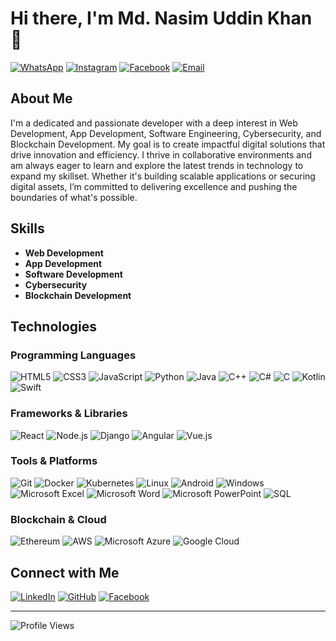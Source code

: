 # Hi there, I'm Md. Nasim Uddin Khan 👋

[![WhatsApp](https://img.shields.io/badge/WhatsApp-%2B8801844904548-brightgreen)](https://wa.me/8801844904548)
[![Instagram](https://img.shields.io/badge/Instagram-%23E4405F?logo=instagram&logoColor=white)](https://www.instagram.com/nxdnasim?igsh=YzljYTk1ODg3Zg==)
[![Facebook](https://img.shields.io/badge/Facebook-1877F2?logo=facebook&logoColor=white)](https://www.facebook.com/share/1Ckk8ttAFj/)
[![Email](https://img.shields.io/badge/Email-eurokhan0@gmail.com-blue)](mailto:eurokhan0@gmail.com)

## About Me
I'm a dedicated and passionate developer with a deep interest in Web Development, App Development, Software Engineering, Cybersecurity, and Blockchain Development. My goal is to create impactful digital solutions that drive innovation and efficiency. I thrive in collaborative environments and am always eager to learn and explore the latest trends in technology to expand my skillset. Whether it's building scalable applications or securing digital assets, I’m committed to delivering excellence and pushing the boundaries of what's possible.

## Skills
- **Web Development**
- **App Development**
- **Software Development**
- **Cybersecurity**
- **Blockchain Development**

## Technologies

### Programming Languages
![HTML5](https://img.shields.io/badge/-HTML5-E34F26?logo=html5&logoColor=white&style=flat)
![CSS3](https://img.shields.io/badge/-CSS3-1572B6?logo=css3&logoColor=white&style=flat)
![JavaScript](https://img.shields.io/badge/-JavaScript-F7DF1E?logo=javascript&logoColor=black&style=flat)
![Python](https://img.shields.io/badge/-Python-3776AB?logo=python&logoColor=white&style=flat)
![Java](https://img.shields.io/badge/-Java-007396?logo=java&logoColor=white&style=flat)
![C++](https://img.shields.io/badge/-C++-00599C?logo=c%2B%2B&logoColor=white&style=flat)
![C#](https://img.shields.io/badge/-C%23-239120?logo=c-sharp&logoColor=white&style=flat)
![C](https://img.shields.io/badge/-C-A8B9CC?logo=c&logoColor=black&style=flat)
![Kotlin](https://img.shields.io/badge/-Kotlin-0095D5?logo=kotlin&logoColor=white&style=flat)
![Swift](https://img.shields.io/badge/-Swift-FA7343?logo=swift&logoColor=white&style=flat)

### Frameworks & Libraries
![React](https://img.shields.io/badge/-React-61DAFB?logo=react&logoColor=black&style=flat)
![Node.js](https://img.shields.io/badge/-Node.js-339933?logo=node.js&logoColor=white&style=flat)
![Django](https://img.shields.io/badge/-Django-092E20?logo=django&logoColor=white&style=flat)
![Angular](https://img.shields.io/badge/-Angular-DD0031?logo=angular&logoColor=white&style=flat)
![Vue.js](https://img.shields.io/badge/-Vue.js-4FC08D?logo=vue.js&logoColor=white&style=flat)

### Tools & Platforms
![Git](https://img.shields.io/badge/-Git-F05032?logo=git&logoColor=white&style=flat)
![Docker](https://img.shields.io/badge/-Docker-2496ED?logo=docker&logoColor=white&style=flat)
![Kubernetes](https://img.shields.io/badge/-Kubernetes-326CE5?logo=kubernetes&logoColor=white&style=flat)
![Linux](https://img.shields.io/badge/-Linux-FCC624?logo=linux&logoColor=black&style=flat)
![Android](https://img.shields.io/badge/-Android-3DDC84?logo=android&logoColor=white&style=flat)
![Windows](https://img.shields.io/badge/-Windows-0078D6?logo=windows&logoColor=white&style=flat)
![Microsoft Excel](https://img.shields.io/badge/-Excel-217346?logo=microsoft-excel&logoColor=white&style=flat)
![Microsoft Word](https://img.shields.io/badge/-Word-2B579A?logo=microsoft-word&logoColor=white&style=flat)
![Microsoft PowerPoint](https://img.shields.io/badge/-PowerPoint-B7472A?logo=microsoft-powerpoint&logoColor=white&style=flat)
![SQL](https://img.shields.io/badge/-SQL-CC2927?logo=microsoft-sql-server&logoColor=white&style=flat)

### Blockchain & Cloud
![Ethereum](https://img.shields.io/badge/-Ethereum-3C3C3D?logo=ethereum&logoColor=white&style=flat)
![AWS](https://img.shields.io/badge/-AWS-232F3E?logo=amazon-aws&logoColor=white&style=flat)
![Microsoft Azure](https://img.shields.io/badge/-Azure-0078D4?logo=microsoft-azure&logoColor=white&style=flat)
![Google Cloud](https://img.shields.io/badge/-Google%20Cloud-4285F4?logo=google-cloud&logoColor=white&style=flat)

## Connect with Me
[![LinkedIn](https://img.shields.io/badge/-LinkedIn-0077B5?logo=linkedin&logoColor=white&style=flat)](https://bd.linkedin.com/in/md-nasim-uddin-khan-314785337)
[![GitHub](https://img.shields.io/badge/-GitHub-181717?logo=github&logoColor=white&style=flat)](https://github.com/nasimkhan-uu)
[![Facebook](https://img.shields.io/badge/Facebook-1877F2?logo=facebook&logoColor=white)](https://www.facebook.com/share/1Ckk8ttAFj/)

---

![Profile Views](https://img.shields.io/badge/Profile%20Views-7%2C893%2C845-00008B?style=for-the-badge&labelColor=black&color=blue)
